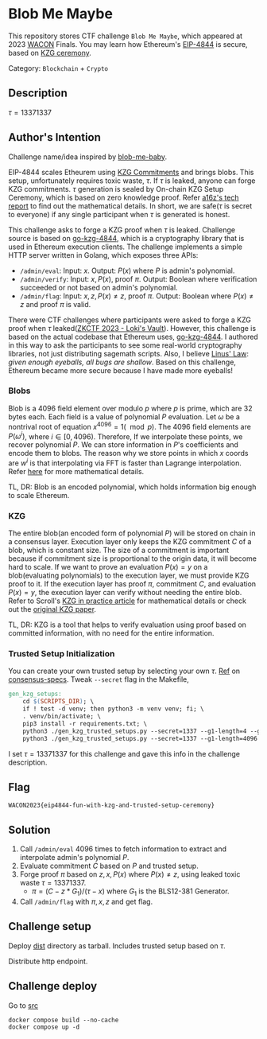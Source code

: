 # Blob Me Maybe

This repository stores CTF challenge `Blob Me Maybe`, which appeared at 2023 [WACON](https://wacon.world/) Finals. You may learn how Ethereum's [EIP-4844](https://www.eip4844.com/) is secure, based on [KZG ceremony](https://ceremony.ethereum.org/).

Category: `Blockchain` + `Crypto`

## Description

$\tau = 13371337$

## Author's Intention

Challenge name/idea inspired by [blob-me-baby](https://github.com/MariusVanDerWijden/blob-me-baby).

EIP-4844 scales Etheurem using [KZG Commitments](https://www.iacr.org/archive/asiacrypt2010/6477178/6477178.pdf) and brings blobs. This setup, unfortunately requires toxic waste, $\tau$. If $\tau$ is leaked, anyone can forge KZG commitments. $\tau$ generation is sealed by On-chain KZG Setup Ceremony, which is based on zero knowledge proof. Refer [a16z's tech report](https://github.com/a16z/evm-powers-of-tau/blob/master/techreport/main.pdf) to find out the mathematical details. In short, we are safe($\tau$ is secret to everyone) if any single participant when $\tau$ is generated is honest.

This challenge asks to forge a KZG proof when $\tau$ is leaked. Challenge source is based on [go-kzg-4844], which is a cryptography library that is used in Ethereum execution clients. The challenge implements a simple HTTP server written in Golang, which exposes three APIs:
- `/admin/eval`: Input: $x$. Output: $P(x)$ where $P$ is admin's polynomial.
- `/admin/verify`: Input: $x, P(x)$, proof $\pi$. Output: Boolean where verification succeeded or not based on admin's polynomial.
- `/admin/flag`: Input: $x, z, P(x) \neq z$, proof $\pi$. Output: Boolean where $P(x) \neq z$ and proof $\pi$ is valid.

There were CTF challenges where participants were asked to forge a KZG proof when $\tau$ leaked([ZKCTF 2023 - Loki's Vault](https://github.com/ingonyama-zk/zkctf-2023-writeups/blob/main/loki%27s_vault.md)). However, this challenge is based on the actual codebase that Ethereum uses, [go-kzg-4844]. I authored in this way to ask the participants to see some real-world cryptography libraries, not just distributing sagemath scripts. Also, I believe [Linus' Law](https://en.wikipedia.org/wiki/Linus%27s_law): _given enough eyeballs, all bugs are shallow_. Based on this challenge, Ethereum became more secure because I have made more eyeballs!

[go-kzg-4844]: https://github.com/crate-crypto/go-kzg-4844

### Blobs

Blob is a $4096$ field element over modulo $p$ where $p$ is prime, which are 32 bytes each. Each field is a value of polynomial $P$ evaluation. Let $\omega$ be a nontrival root of equation $x^{4096} = 1 (\mod p)$. The $4096$ field elements are $P(\omega^{i})$, where $i \in [0, 4096)$. Therefore, If we interpolate these points, we recover polynomial $P$. We can store information in $P$'s coefficients and encode them to blobs. The reason why we store points in which $x$ coords are $w^{i}$ is that interpolating via FFT is faster than Lagrange interpolation. Refer [here](https://hackmd.io/@lyronctk/rklKFtDb3) for more mathematical details.

TL, DR: Blob is an encoded polynomial, which holds information big enough to scale Ethereum.

### KZG

The entire blob(an encoded form of polynomial $P$) will be stored on chain in a consensus layer. Execution layer only keeps the KZG commitment $C$ of a blob, which is constant size. The size of a commitment is important because if commitment size is proportional to the origin data, it will become hard to scale. If we want to prove an evaluation $P(x) = y$ on a blob(evaluating polynomials) to the execution layer, we must provide KZG proof to it. If the execution layer has proof $\pi$, commitment $C$, and evaluation $P(x) = y$, the execution layer can verify without needing the entire blob. Refer to Scroll's [KZG in practice article](https://scroll.io/blog/kzg) for mathematical details or check out the [original KZG paper](https://www.iacr.org/archive/asiacrypt2010/6477178/6477178.pdf).

TL, DR: KZG is a tool that helps to verify evaluation using proof based on committed information, with no need for the entire information.

### Trusted Setup Initialization

You can create your own trusted setup by selecting your own $\tau$. [Ref](https://github.com/ethereum/consensus-specs/blob/ef434e87165e9a4c82a99f54ffd4974ae113f732/Makefile#L210C1-L210C1) on [consensus-specs](https://github.com/ethereum/consensus-specs). Tweak `--secret` flag in the Makefile,

```Makefile
gen_kzg_setups:
    cd $(SCRIPTS_DIR); \
    if ! test -d venv; then python3 -m venv venv; fi; \
    . venv/bin/activate; \
    pip3 install -r requirements.txt; \
    python3 ./gen_kzg_trusted_setups.py --secret=1337 --g1-length=4 --g2-length=65 --output-dir ${CURRENT_DIR}/presets/minimal/trusted_setups; \
    python3 ./gen_kzg_trusted_setups.py --secret=1337 --g1-length=4096 --g2-length=65 --output-dir ${CURRENT_DIR}/presets/mainnet/trusted_setups
```

I set $\tau=13371337$ for this challenge and gave this info in the challenge description.

## Flag

```
WACON2023{eip4844-fun-with-kzg-and-trusted-setup-ceremony}
```

## Solution

1. Call `/admin/eval` 4096 times to fetch information to extract and interpolate admin's polynomial $P$.
2. Evaluate commitment $C$ based on $P$ and trusted setup.
3. Forge proof $\pi$ based on $z, x, P(x)$ where $P(x) \neq z$, using leaked toxic waste $\tau = 13371337$.
    - $\pi = (C - z * G_{1}) / (\tau - x)$ where $G_{1}$ is the BLS12-381 Generator.
4. Call `/admin/flag` with $\pi, x, z$ and get flag.

## Challenge setup

Deploy [dist](dist) directory as tarball. Includes trusted setup based on $\tau$.

Distribute http endpoint.

## Challenge deploy

Go to [src](src)

```
docker compose build --no-cache
docker compose up -d
```
